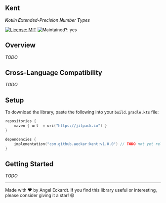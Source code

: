 ## Kent

***K**otlin **E**xtended-Precision **N**umber **T**ypes*

[![License: MIT](https://img.shields.io/badge/License-MIT-yellow.svg)](https://opensource.org/licenses/MIT) ![Maintained?: yes](https://img.shields.io/badge/Maintained%3F-yes-green.svg)

## Overview

*TODO*

## Cross-Language Compatibility

*TODO*

## Setup

To download the library, paste the following into your `build.gradle.kts` file:

```kotlin
repositories {
    maven { url  = uri("https://jitpack.io") }
}

dependencies {
    implementation("com.github.aeckar:kent:v1.0.0") // TODO not yet released
}
```

## Getting Started

*TODO*

---

Made with ❤ by Angel Eckardt. If you find this library useful or interesting, please consider giving it a star! 😄
